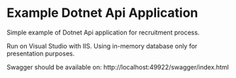 # Example Dotnet Api Application
Simple example of Dotnet Api application for recruitment process.

Run on Visual Studio with IIS.
Using in-memory database only for presentation purposes.

Swagger should be available on:
http://localhost:49922/swagger/index.html